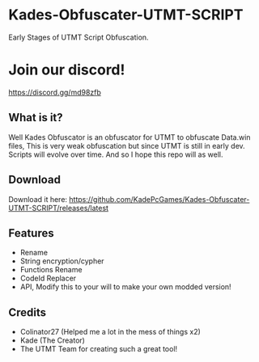 # Kades-Obfuscater-UTMT-SCRIPT
Early Stages of UTMT Script Obfuscation.

# Join our discord!
https://discord.gg/md98zfb

## What is it?
Well Kades Obfuscator is an obfuscator for UTMT to obfuscate Data.win files,
This is very weak obfuscation but since UTMT is still in early dev. Scripts will evolve over time.
And so I hope this repo will as well.

## Download
Download it here: 
https://github.com/KadePcGames/Kades-Obfuscater-UTMT-SCRIPT/releases/latest

## Features
- Rename
- String encryption/cypher
- Functions Rename
- CodeId Replacer
- API, Modify this to your will to make your own modded version!

## Credits
- Colinator27 (Helped me a lot in the mess of things x2)
- Kade (The Creator)
- The UTMT Team for creating such a great tool!
